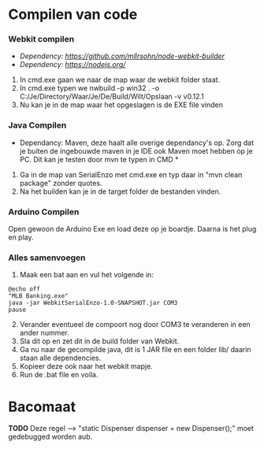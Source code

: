 Compilen van code
=================

### Webkit compilen
* *Dependency: https://github.com/mllrsohn/node-webkit-builder*
* *Dependency: https://nodejs.org/*
1. In cmd.exe gaan we naar de map waar de webkit folder staat.
2. In cmd.exe typen we nwbuild -p win32 . -o C:/Je/Directory/Waar/Je/De/Build/Wilt/Opslaan -v v0.12.1
3. Nu kan je in de map waar het opgeslagen is de EXE file vinden

### Java Compilen
* Dependancy: Maven, deze haalt alle overige dependancy's op. Zorg dat je buiten de ingebouwde maven in je IDE ook Maven moet hebben op je PC. Dit kan je testen door mvn te typen in CMD *
1. Ga in de map van SerialEnzo met cmd.exe en typ daar in "mvn clean package" zonder quotes. 
2. Na het builden kan je in de target folder de bestanden vinden.

### Arduino Compilen
Open gewoon de Arduino Exe en load deze op je boardje. Daarna is het plug en play.

### Alles samenvoegen
1. Maak een bat aan en vul het volgende in:
```
@echo off
"MLB Banking.exe"
java -jar WebkitSerialEnzo-1.0-SNAPSHOT.jar COM3
pause
```
2. Verander eventueel de compoort nog door COM3 te veranderen in een ander nummer.
3. Sla dit op en zet dit in de build folder van Webkit.
4. Ga nu naar de gecompilde java, dit is 1 JAR file en een folder lib/ daarin staan alle dependencies.
5. Kopieer deze ook naar het webkit mapje.
6. Run de .bat file en voila.


# Bacomaat
**TODO**
Deze regel --> "static Dispenser dispenser = new Dispenser();" moet gedebugged worden aub.

